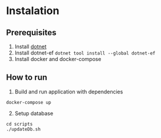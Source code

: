 # Instalation

## Prerequisites

1. Install [dotnet](https://dotnet.microsoft.com/en-us/download)
2. Install dotnet-ef
```dotnet tool install --global dotnet-ef```
3. Install docker and docker-compose

## How to run

1. Build and run application with dependencies
```
docker-compose up
```
2. Setup database
```
cd scripts
./updateDb.sh
```
